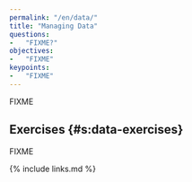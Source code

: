 ```yaml
---
permalink: "/en/data/"
title: "Managing Data"
questions:
-   "FIXME?"
objectives:
-   "FIXME"
keypoints:
-   "FIXME"
---
```


FIXME

## Exercises {#s:data-exercises}

FIXME

{% include links.md %}
